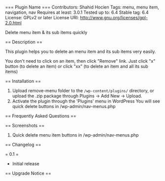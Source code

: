 === Plugin Name ===
Contributors: Shahid Hocien
Tags: menu, menu item, navigation, nav
Requires at least: 3.0.1
Tested up to: 6.4
Stable tag: 6.4
License: GPLv2 or later
License URI: http://www.gnu.org/licenses/gpl-2.0.html

Delete menu item & its sub items quickly

== Description ==

This plugin helps you to delete an menu item and its sub items very easily.

You don't need to click on an item, then click "Remove" link. Just click "x" button (to delete an item) or click "xx" (to delete an item and all its sub items)

== Installation ==

1. Upload remove-menu folder to the `/wp-content/plugins/` directory, or upload the .zip package through Plugins -> Add New -> Upload.
1. Activate the plugin through the 'Plugins' menu in WordPress
You will see quick delete buttons in /wp-admin/nav-menus.php

== Frequently Asked Questions ==


== Screenshots ==
1. Quick delete menu item buttons in /wp-admin/nav-menus.php

== Changelog ==

= 0.1 =
* Initial release

== Upgrade Notice ==
